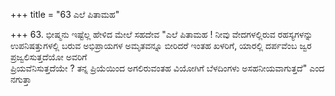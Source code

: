 +++
title = "63 ಎಲೆ ಪಿತಾಮಹ"

+++
63. ಭೀಷ್ಮನು ಇಷ್ಟೆಲ್ಲ ಹೇಳಿದ ಮೇಲೆ ಸಹದೇವ "ಎಲೆ ಪಿತಾಮಹ ! ನೀವು ವೇದಗಳಲ್ಲಿರುವ ರಹಸ್ಯಗಳನ್ನು ಉಪನಿಷತ್ತುಗಳಲ್ಲಿ ಬರುವ ಅಭಿಪ್ರಾಯಗಳ ಅಮೃತವನ್ನೂ ಬೀರಿದರೆ ಇಂತಹ ಖಳರಿಗೆ, ಯಾರಲ್ಲಿ ದರ್ಪವೆಂಬ ಜ್ವರ ಪ್ರಜ್ವಲಿಸುತ್ತದೆಯೋ ಅವರಿಗೆ   
ಪ್ರಿಯವೆನಿಸುತ್ತದೆಯೇ ? ತನ್ನ ಪ್ರಿಯೆಯಿಂದ ಅಗಲಿರುವಂತಹ ವಿಯೋಗಿಗೆ ಬೆಳದಿಂಗಳು ಅಸಹನೀಯವಾಗುತ್ತದೆ" ಎಂದ ನಗುತ್ತಾ